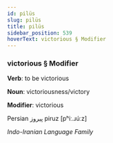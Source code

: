 ```yaml
---
id: pilüs
slug: pilüs
title: pilüs
sidebar_position: 539
hoverText: victorious § Modifier
---
```


### victorious § Modifier

**Verb**: to be victorious

**Noun**: victoriousness/victory

**Modifier**: victorious

Persian پیروز piruz [pʰiː.ɹúːz]

*Indo-Iranian Language Family*